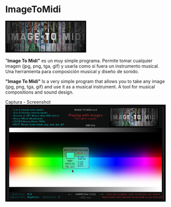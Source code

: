 # ImageToMidi

![](https://github.com/eLeDeTe-LoDeTanda/ImageToMidi/blob/master/data/imagetomidi_logo.png)

"**Image To Midi"** es un muy simple programa. Permite tomar cualquier imagen (jpg, png, tga, gif) y usarla como si fuera un instrumento musical. Una herramienta para composición musical y diseño de sonido.

**"Image To Midi"** Is a very simple program that allows you to take any image (jpg, png, tga, gif) and use it as a musical instrument. A tool for musical compositions and sound design.

Captura - Screenshot
![](https://github.com/eLeDeTe-LoDeTanda/ImageToMidi/blob/master/ImageToMidi-Screenshot.jpg)
